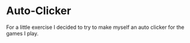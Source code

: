 # Auto-Clicker
For a little exercise I decided to try to make myself an auto clicker for the games I play.
